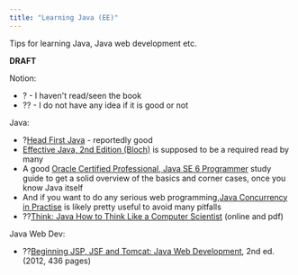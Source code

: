 ```yaml
---
title: "Learning Java (EE)"
---
```

Tips for learning Java, Java web development etc.

**DRAFT**

Notion:

* ? - I haven't read/seen the book
* ?? - I do not have any idea if it is good or not

Java:

* ?[Head First Java](http://www.amazon.com/Head-First-Java-Kathy-Sierra/dp/0596009208/) - reportedly good
* [Effective Java, 2nd Edition (Bloch)](http://www.amazon.com/Effective-Java-2nd-Joshua-Bloch/dp/0321356683/) is supposed to be a required read by many
* A good [Oracle Certified Professional, Java SE 6 Programmer](http://education.oracle.com/pls/web_prod-plq-dad/db_pages.getpage?page_id=458&get_params=p_track_id:JSE6Prog) study guide to get a solid overview of the basics and corner cases, once you know Java itself
* And if you want to do any serious web programming,[Java Concurrency in Practise](http://www.amazon.com/Java-Concurrency-Practice-Brian-Goetz/dp/0321349601/) is likely pretty useful to avoid many pitfalls
* ??[Think: Java How to Think Like a Computer Scientist](http://www.greenteapress.com/thinkapjava/) (online and pdf)

Java Web Dev:

* ??[Beginning JSP, JSF and Tomcat: Java Web Development](http://www.amazon.com/Beginning-JSP-JSF-Tomcat-Development/dp/1430246235/), 2nd ed. (2012, 436 pages)
